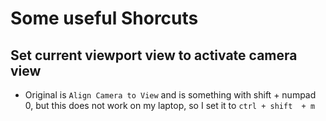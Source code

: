 # Some useful Shorcuts

## Set current viewport view to activate camera view

- Original is `Align Camera to View` and is something with shift + numpad 0, but this does not work on my laptop, so I set it to `ctrl + shift  + m`
